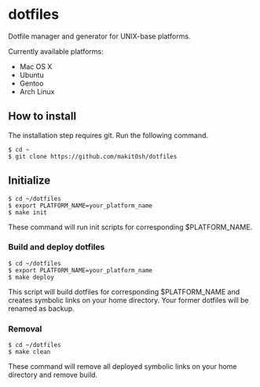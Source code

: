 # dotfiles

Dotfile manager and generator for UNIX-base platforms.

Currently available platforms:
- Mac OS X
- Ubuntu
- Gentoo
- Arch Linux

## How to install

The installation step requires git.
Run the following command.

```
$ cd ~
$ git clone https://github.com/makit0sh/dotfiles
```

## Initialize
```
$ cd ~/dotfiles
$ export PLATFORM_NAME=your_platform_name
$ make init
```
These command will run init scripts for corresponding $PLATFORM_NAME.

### Build and deploy dotfiles
```
$ cd ~/dotfiles
$ export PLATFORM_NAME=your_platform_name
$ make deploy
```
This script will build dotfiles for corresponding $PLATFORM_NAME and creates symbolic links on your home directory.
Your former dotfiles will be renamed as backup.

### Removal
```
$ cd ~/dotfiles
$ make clean
```
These command will remove all deployed symbolic links on your home directory and remove build.
